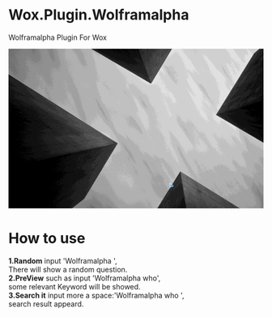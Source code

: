 Wox.Plugin.Wolframalpha
=======================

Wolframalpha Plugin For Wox

![](https://github.com/harry159821/Wox.Plugin.Wolframalpha/raw/master/wolframalpha.gif)

How to use
=======================
**1.Random**
	input 'Wolframalpha ',<br>
	There will show a random question.<br>
**2.PreView**
	such as input 'Wolframalpha who',<br>
	some relevant Keyword will be showed.<br>
**3.Search it**
	input more a space:'Wolframalpha who ',<br>
	search result appeard.<br>